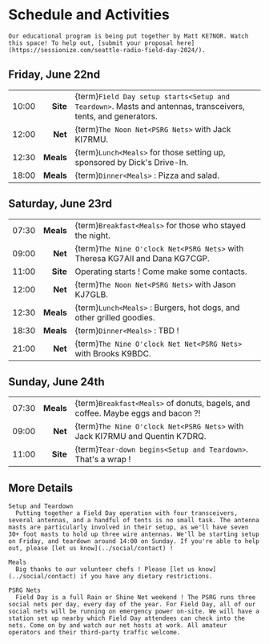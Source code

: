# Schedule and Activities

```{note}
Our educational program is being put together by Matt KE7NOR. Watch this space! To help out, [submit your proposal here](https://sessionize.com/seattle-radio-field-day-2024/).
```


## Friday, June 22nd

|       |           |                                                                                                              |
| ----: | --------: | :----------------------------------------------------------------------------------------------------------- |
| 10:00 |  **Site** | {term}`Field Day setup starts<Setup and Teardown>`. Masts and antennas, transceivers, tents, and generators. |
| 12:00 |   **Net** | {term}`The Noon Net<PSRG Nets>` with Jack KI7RMU.                                                            |
| 12:30 | **Meals** | {term}`Lunch<Meals>` for those setting up, sponsored by Dick's Drive-In.                                     |
| 18:00 | **Meals** | {term}`Dinner<Meals>` : Pizza and salad.                                                                     |


## Saturday, June 23rd

|                |              |                                                                                                                          |
| -------------: | -----------: | :----------------------------------------------------------------------------------------------------------------------- |
|          07:30 |    **Meals** | {term}`Breakfast<Meals>` for those who stayed the night.                                                                 |
|          09:00 |      **Net** | {term}`The Nine O'clock Net<PSRG Nets>` with Theresa KG7AII and Dana KG7CGP.                                             |
|          11:00 |     **Site** | Operating starts ! Come make some contacts.                                                                              |
|          12:00 |      **Net** | {term}`The Noon Net<PSRG Nets>` with Jason KJ7GLB.                                                                       |
|          12:30 |    **Meals** | {term}`Lunch<Meals>` : Burgers, hot dogs, and other grilled goodies.                                                     |
|          18:30 |    **Meals** | {term}`Dinner<Meals>` : TBD !                                                            |
|          21:00 |      **Net** | {term}`The Nine O'clock Net Net<PSRG Nets>` with Brooks K9BDC.                                                           |


## Sunday, June 24th

|       |           |                                                                                 |
| ----: | --------: | :------------------------------------------------------------------------------ |
| 07:30 | **Meals** | {term}`Breakfast<Meals>` of donuts, bagels, and coffee. Maybe eggs and bacon ?! |
| 09:00 |   **Net** | {term}`The Nine O'clock Net<PSRG Nets>` with Jack KI7RMU and Quentin K7DRQ.     |
| 11:00 |  **Site** | {term}`Tear-down begins<Setup and Teardown>`. That's a wrap !                   |



## More Details

<!-- LWHC Health and Wellness Net
  The [Lake Washington Ham Club](http://www.lakewashingtonhamclub.org/) runs a daily net to provide a check-in for their members and any licensed amateur operator. The net is operated from the their [Rose Hill repeater system](https://lakewashingtonhamclub.org/repeaters/). -->

```{glossary}
Setup and Teardown
  Putting together a Field Day operation with four transceivers, several antennas, and a handful of tents is no small task. The antenna masts are particularly involved in their setup, as we'll have seven 30+ foot masts to hold up three wire antennas. We'll be starting setup on Friday, and teardown around 14:00 on Sunday. If you're able to help out, please [let us know](../social/contact) !

Meals
  Big thanks to our volunteer chefs ! Please [let us know](../social/contact) if you have any dietary restrictions.

PSRG Nets
  Field Day is a full Rain or Shine Net weekend ! The PSRG runs three social nets per day, every day of the year. For Field Day, all of our social nets will be running on emergency power on-site. We will have a station set up nearby which Field Day attendees can check into the nets. Come on by and watch our net hosts at work. All amateur operators and their third-party traffic welcome.
```
